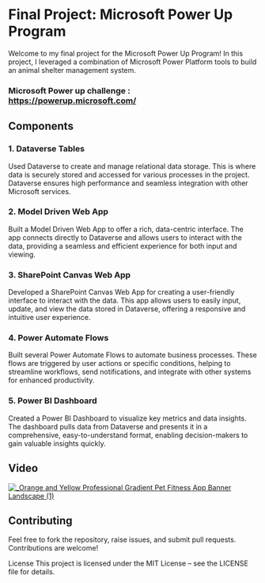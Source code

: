 # Final Project: Microsoft Power Up Program
Welcome to my final project for the Microsoft Power Up Program! In this project, I leveraged a combination of Microsoft Power Platform tools to build an animal shelter management system. 

### **Microsoft Power up challenge :** https://powerup.microsoft.com/

## Components
### 1. Dataverse Tables
   
Used Dataverse to create and manage relational data storage. This is where data is securely stored and accessed for various processes in the project. Dataverse ensures high performance and seamless integration with other Microsoft services.

### 2. Model Driven Web App
   
Built a Model Driven Web App to offer a rich, data-centric interface. The app connects directly to Dataverse and allows users to interact with the data, providing a seamless and efficient experience for both input and viewing.

### 3. SharePoint Canvas Web App

Developed a SharePoint Canvas Web App for creating a user-friendly interface to interact with the data. This app allows users to easily input, update, and view the data stored in Dataverse, offering a responsive and intuitive user experience.

### 4. Power Automate Flows

Built several Power Automate Flows to automate business processes. These flows are triggered by user actions or specific conditions, helping to streamline workflows, send notifications, and integrate with other systems for enhanced productivity.

### 5. Power BI Dashboard

Created a Power BI Dashboard to visualize key metrics and data insights. The dashboard pulls data from Dataverse and presents it in a comprehensive, easy-to-understand format, enabling decision-makers to gain valuable insights quickly.

## Video 

[![_Orange and Yellow Professional Gradient Pet Fitness App Banner Landscape (1)](https://github.com/user-attachments/assets/bf5c522d-dff8-49e9-a1ac-544e34c04b19)](
https://www.youtube.com/watch?v=oK-7a9UcuKo)


## Contributing

Feel free to fork the repository, raise issues, and submit pull requests. Contributions are welcome!

License
This project is licensed under the MIT License – see the LICENSE file for details.

